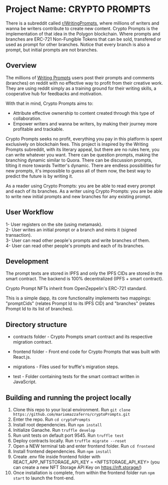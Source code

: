 # Project Name: CRYPTO PROMPTS

There is a subreddit called <a href="https://www.reddit.com/r/WritingPrompts/">r/WritingPrompts</a>, where millions of writers and wanna be writers contribute to create new content. Crypto Prompts is the implementation of that idea in the Polygon blockchain. Where prompts and branches are ERC-721 Non-Fungible Tokens that can be sold, transfered or used as prompt for other branches. Notice that every branch is also a prompt, but initial prompts are not branches.


## Overview

The millions of <a href="https://www.reddit.com/r/WritingPrompts/">Writing Prompts</a> users post their prompts and comments (branches) on reddit with no effective way to profit from their creative work. They are using reddit simply as a training ground for their writing skills, a cooperative hub for feedbacks and motivation.

With that in mind, Crypto Prompts aims to:
- Attribute effective ownership to content created through this type of collaboration.
- Empower writers and wanna be writers, by making their journey more profitable and trackable.

Crypto Prompts seeks no profit, everything you pay in this platform is spent exclusively on blockchain fees. This project is inspired by the Writing Prompts subreddit, with its literary appeal, but there are no rules here, you can write whatever you want. There can be question prompts, making the branching dynamic similar to Quora. There can be discussion prompts, tilting it more towards Twitter's dynamic. There are endless possibilities for new prompts, it's impossible to guess all of them now, the best way to predict the future is by writing it.

As a reader using Crypto Prompts: you are be able to read every prompt and each of its branches.
As a writer using Crypto Prompts: you are be able to write new initial prompts and new branches for any existing prompt.


## User Workflow

1- User registers on the site (using metamask).<br/>
2- User writes an initial prompt or a branch and mints it (signed transaction).<br/>
3- User can read other people's prompts and write branches of them.<br/>
4- User can read other people's prompts and each of its branches.<br/>


## Development

The prompt texts are stored in IPFS and only the IPFS CIDs are stored in the smart contract. The backend is 100% decentralized (IPFS + smart contract).

Crypto Prompt NFTs inherit from OpenZeppelin's ERC-721 standard.

This is a simple dapp, its core functionality implements two mappings: "promptCids" (relates Prompt Id to its IPFS CID) and "branches" (relates Prompt Id to its list of branches).


## Directory structure

- contracts folder - Crypto Prompts smart contract and its respective migration contract.

- frontend folder - Front end code for Crypto Prompts that was built with React.js.

- migrations - Files used for truffle's migration steps.

- test - Folder containing tests for the smart contract written in JavaScript.


## Building and running the project locally

1. Clone this repo to your local environment. Run `git clone https://github.com/mariomazzaferro/cryptoPrompts.git`
2. Enter the repo. Run `cd cryptoPrompts`
3. Install root dependencies. Run `npm install`
4. Initialize Ganache. Run `truffle develop`
5. Run unit tests on default port 9545. Run `truffle test`
6. Deploy contracts locally. Run `truffle migrate --reset`
7. Open a NEW terminal tab and enter frontend folder. Run `cd frontend`
8. Install frontend dependencies. Run `npm install`
9. Create .env file inside frontend folder with REACT_APP_NFTSTORAGE_API_KEY = <NFTSTORAGE_API_KEY> (you can create a new NFT Storage API Key on <a href="https://nft.storage/">https://nft.storage/</a>)
10. Once installation is complete, from within the frontend folder run `npm start` to launch the front-end.
